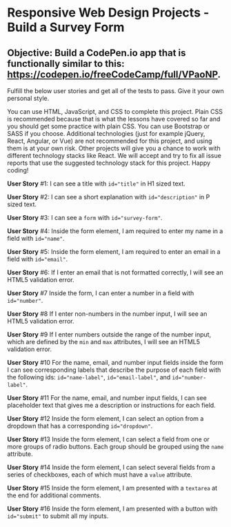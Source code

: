 # Responsive Web Design Projects - Build a Survey Form
## Objective: Build a CodePen.io app that is functionally similar to this: https://codepen.io/freeCodeCamp/full/VPaoNP.

Fulfill the below user stories and get all of the tests to pass. Give it your own personal style.

You can use HTML, JavaScript, and CSS to complete this project. Plain CSS is recommended because that is what the lessons have covered so far and you should get some practice with plain CSS. You can use Bootstrap or SASS if you choose. Additional technologies (just for example jQuery, React, Angular, or Vue) are not recommended for this project, and using them is at your own risk. Other projects will give you a chance to work with different technology stacks like React. We will accept and try to fix all issue reports that use the suggested technology stack for this project. Happy coding!

**User Story** #1: I can see a title with `id="title"` in H1 sized text.

**User Story** #2: I can see a short explanation with `id="description"` in P sized text.

**User Story** #3: I can see a `form` with `id="survey-form"`.

**User Story** #4: Inside the form element, I am required to enter my name in a field with `id="name"`.

**User Story** #5: Inside the form element, I am required to enter an email in a field with `id="email"`.

**User Story** #6: If I enter an email that is not formatted correctly, I will see an HTML5 validation error.

**User Story** #7 Inside the form, I can enter a number in a field with `id="number"`.

**User Story** #8 If I enter non-numbers in the number input, I will see an HTML5 validation error.

**User Story** #9 If I enter numbers outside the range of the number input, which are defined by the `min` and `max` attributes, I will see an HTML5 validation error.

**User Story** #10 For the name, email, and number input fields inside the form I can see corresponding labels that describe the purpose of each field with the following ids: `id="name-label"`, `id="email-label"`, and `id="number-label"`.

**User Story** #11 For the name, email, and number input fields, I can see placeholder text that gives me a description or instructions for each field.

**User Story** #12 Inside the form element, I can select an option from a dropdown that has a corresponding `id="dropdown"`.

**User Story** #13 Inside the form element, I can select a field from one or more groups of radio buttons. Each group should be grouped using the `name` attribute.

**User Story** #14 Inside the form element, I can select several fields from a series of checkboxes, each of which must have a `value` attribute.

**User Story** #15 Inside the form element, I am presented with a `textarea` at the end for additional comments.

**User Story** #16 Inside the form element, I am presented with a button with `id="submit"` to submit all my inputs.
